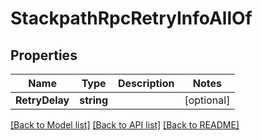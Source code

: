 # StackpathRpcRetryInfoAllOf

## Properties

Name | Type | Description | Notes
------------ | ------------- | ------------- | -------------
**RetryDelay** | **string** |  | [optional] 

[[Back to Model list]](../README.md#documentation-for-models) [[Back to API list]](../README.md#documentation-for-api-endpoints) [[Back to README]](../README.md)


